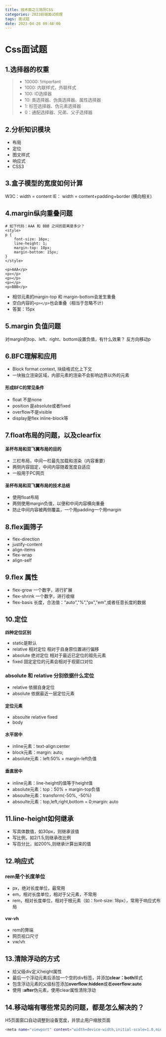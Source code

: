 ```yaml
---
title: 技术面之三简历CSS
categories: 2023前端面试梳理
tags: 面试题
date: 2023-04-28 09:48:00
---
```


# Css面试题
## 1.选择器的权重
> * 10000: !important
> * 1000: 内联样式，外联样式
> * 100: ID选择器
> * 10: 类选择器、伪类选择器、属性选择器
> * 1: 标签选择器、伪元素选择器
> * 0：通配选择器、兄弟、父子选择器


## 2.分析知识模块
* 布局
* 定位
* 图文样式
* 响应式
* CSS3

## 3.盒子模型的宽度如何计算
W3C：width = content
IE： width = content+padding+border (横向相关)

## 4.margin纵向重叠问题
```base
# 如下代码：AAA 和 BBB 之间的距离是多少？
<style>
p {
    font-size: 16px;
    line-height: 1;
    margin-top: 10px;
    margin-bottom: 15px;
}
</style>

<p>AAA</p>
<p></p>
<p></p>
<p></p>
<p>BBB</p>
```
* 相邻元素的margin-top 和 margin-bottom会发生重叠
* 空白内容的`<p></p>`也会重叠（相当于忽略不计）
* 答案：15px

## 5.margin 负值问题
对margin的top、left、right、bottom设置负值，有什么效果？
反方向移动p

## 6.BFC理解和应用
* Block format context, 块级格式化上下文
* 一块独立渲染区域，内部元素的渲染不会影响边界以外的元素

#### 形成BFC的常见条件
* float 不是none
* position 是absolute或者fixed
* overflow不是visible
* display是flex inline-block等

## 7.float布局的问题，以及clearfix

#### 圣杯布局和双飞翼布局的目的
* 三栏布局，中间一栏最先加载和渲染（内容重要）
* 两侧内容固定，中间内容随着宽度自适应
* 一般用于PC网页

#### 圣杯布局和双飞翼布局的技术总结
* 使用float布局
* 两侧使用margin负值，以便和中间内容横向重叠
* 防止中间内容被两侧覆盖，一个用padding一个用margin

## 8.flex画筛子
* flex-direction
* justify-content
* align-items
* flex-wrap
* align-self

## 9.flex 属性
* flex-grow 一个数字，进行扩展
* flex-shrink 一个数字，进行收缩
* flex-basis 长度，合法值："auto","%","px","em",或者任意长度的数据

## 10.定位
**四种定位区别**
* static是默认
* relative 相对定位 相对于自身原位置进行偏移
* absolute 绝对定位 相对于最近已定位的祖先元素
* fixed 固定定位的元素会相对于视窗口对位

### absolute 和 relative 分别依据什么定位
* relative 依据自身定位
* absolute 依据最近一层定位元素

#### 定位元素
* absoulte relative fixed
* body

#### 水平居中
* inline元素：text-align:center
* block元素：margin: auto;
* absolute元素：left:50% + margin-left负值

#### 垂直居中
* inline元素：line-height的值等于height值
* absolute元素：top：50% + margin-top负值
* absoulte元素：transform(-50%, -50%)
* absoulte元素：top,left,right,bottom = 0;margin: auto

## 11.line-height如何继承
* 写具体数值，如30px，则继承该值
* 写比例，如2/1.5,则继承改比例
* 写百分比，如200%,则继承计算出来的值


## 12.响应式
### rem是个长度单位
* px，绝对长度单位，最常用
* em，相对长度单位，相对于父元素，不常用
* rem，相对长度单位，相对于根元素（如：font-size: 18px），常用于响应式布局

#### vw-vh
* rem的弊端
* 网页视口尺寸
* vw/vh

## 13.清除浮动的方式
* 给父级div定义height属性
* 最后一个浮动元素后添加一个空的div标签，并添加**clear：both**样式
* 包含浮动元素的父级标签添加**overflow:hidden**或者**overflow:auto**
* 使用 **:after**伪元素，使用clear属性清除浮动

## 14.移动端有哪些常见的问题，都是怎么解决的？
H5页面窗口自动调整到设备宽度，并禁止用户缩放页面
```bash
<meta name="viewport" content="width=device-width,initial-scale=1.0,minimum-scale=1.0,maximum-scale=1.0,user-scalable=no">
```
